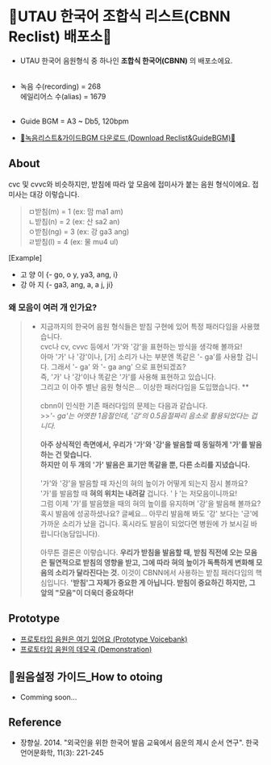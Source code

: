 # 🎵UTAU 한국어 조합식 리스트(CBNN Reclist) 배포소🎵

- UTAU 한국어 음원형식 중 하나인 **조합식 한국어(CBNN)** 의 배포소에요.
<br><br>
- 녹음 수(recording) = 268 <br>에일리어스 수(alias) = 1679<br><br>
- Guide BGM = A3 ~ Db5, 120bpm

- [🐣녹음리스트&가이드BGM 다운로드 (Download Reclist&GuideBGM)🐣](https://github.com/EX3exp/UTAU-Korean-CBNN/releases/latest)

## About
cvc 및 cvvc와 비슷하지만, 받침에 따라 앞 모음에 접미사가 붙는 음원 형식이에요.
접미사는 대강 이렇습니다.<br>
> ㅁ받침(m) = 1 (ex: 맘 ma1 am)<br>
> ㄴ받침(n) = 2 (ex: 산 sa2 an) <br>
> ㅇ받침(ng) = 3 (ex: 강 ga3 ang) <br>
> ㄹ받침(l) = 4 (ex: 물 mu4 ul) 

[Example]
* 고 양 이
{- go, o y, ya3, ang, i}
* 강 아 지
{- ga3, ang, a, a j, ji}

### 왜 모음이 여러 개 인가요?

> - 지금까지의 한국어 음원 형식들은 받침 구현에 있어 특정 패러다임을 사용했습니다. <br> cvc나 cv, cvvc 등에서 '가'와 '강'을 표현하는 방식을 생각해 볼까요! <br> 아마 '가' 나 '강'이나, [가] 소리가 나는 부분엔 똑같은 '- ga'를 사용할 겁니다. 그래서 '- ga' 와 '- ga ang' 으로 표현되겠죠? <br> 즉, '가' 나 '강'이나 똑같은 '가'를 사용해 표현하고 있습니다. <br>그리고 이 아주 별난 음원 형식은... 이상한 패러다임을 도입했습니다. **<br><br> cbnn이 인식한 기존 패러다임의 문제는 다음과 같습니다.  <br> >>*'- ga'는 어엿한 1음절인데, '강'의 0.5음절짜리 음소로 활용되었다는 겁니다.* <br><br>**아주 상식적인 측면에서, 우리가 '가'와 '강'을 발음할 때 동일하게 '가'를 발음하는 건 맞습니다. <br>하지만 이 두 개의 '가' 발음은 표기만 똑같을 뿐, 다른 소리를 지녔습니다.** <br><br> '가'와 '강'을 발음할 때 자신의 혀의 높이가 어떻게 되는지 잠시 볼까요? '가'를 발음할 때 **혀의 위치는 내려갈** 겁니다. 'ㅏ'는 저모음이니까요! <br> 그럼 이제 '가'를 발음했을 때의 혀의 높이를 유지하며 '강'을 발음해 볼까요? 혹시 발음에 성공하셨나요? 글쎄요... 아무리 발음해 봐도 '강' 보다는 '긍'에 가까운 소리가 났을 겁니다. 혹시라도 발음이 되었다면 병원에 가 보시길 바랍니다(농담입니다). <br><br>아무튼 결론은 이렇습니다. **우리가 받침을 발음할 때, 받침 직전에 오는 모음은 필연적으로 받침의 영향을 받고, 그에 따라 혀의 높이가 독특하게 변화해 모음의 소리가 달라진다는 것.** 이것이 CBNN에서 사용하는 받침 패러다임의 핵심입니다. **'받침'그 자체가 중요한 게 아닙니다. 받침이 중요하긴 하지만, 그 앞의 "모음"이 더욱더 중요하다!**
## Prototype
- [프로토타입 음원은 여기 있어요 (Prototype Voicebank)](https://ex3exp.github.io/VB-dister/pages/#)
- [프로토타입 음원의 데모곡 (Demonstration)](https://youtu.be/ExWL6BJxttk)


## 🧐원음설정 가이드_How to otoing 
- Comming soon...
  
## Reference
- 장향실. 2014. "외국인을 위한 한국어 발음 교육에서 음운의 제시 순서 연구". 한국언어문화학, 11(3): 221-245
